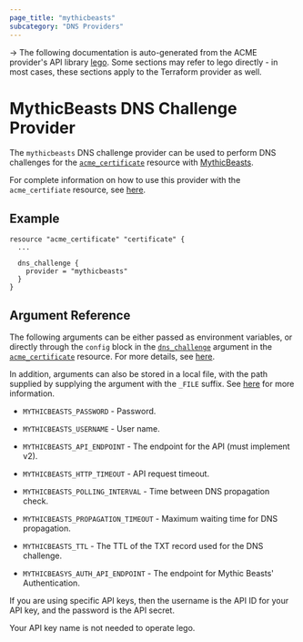 ```yaml
---
page_title: "mythicbeasts"
subcategory: "DNS Providers"
---
```


-> The following documentation is auto-generated from the ACME
provider's API library [lego](https://go-acme.github.io/lego/).  Some
sections may refer to lego directly - in most cases, these sections
apply to the Terraform provider as well.

# MythicBeasts DNS Challenge Provider

The `mythicbeasts` DNS challenge provider can be used to perform DNS challenges for
the [`acme_certificate`][resource-acme-certificate] resource with
[MythicBeasts](https://www.mythic-beasts.com/).

[resource-acme-certificate]: ../resources/certificate.md

For complete information on how to use this provider with the `acme_certifiate`
resource, see [here][resource-acme-certificate-dns-challenges].

[resource-acme-certificate-dns-challenges]: ../resources/certificate.md#using-dns-challenges

## Example

```hcl
resource "acme_certificate" "certificate" {
  ...

  dns_challenge {
    provider = "mythicbeasts"
  }
}
```
## Argument Reference

The following arguments can be either passed as environment variables, or
directly through the `config` block in the
[`dns_challenge`][resource-acme-certificate-dns-challenge-arg] argument in the
[`acme_certificate`][resource-acme-certificate] resource. For more details, see
[here][resource-acme-certificate-dns-challenges].

[resource-acme-certificate-dns-challenge-arg]: ../resources/certificate.md#dns_challenge

In addition, arguments can also be stored in a local file, with the path
supplied by supplying the argument with the `_FILE` suffix. See
[here][acme-certificate-file-arg-example] for more information.

[acme-certificate-file-arg-example]: ../resources/certificate.md#using-variable-files-for-provider-arguments

* `MYTHICBEASTS_PASSWORD` - Password.
* `MYTHICBEASTS_USERNAME` - User name.

* `MYTHICBEASTS_API_ENDPOINT` - The endpoint for the API (must implement v2).
* `MYTHICBEASTS_HTTP_TIMEOUT` - API request timeout.
* `MYTHICBEASTS_POLLING_INTERVAL` - Time between DNS propagation check.
* `MYTHICBEASTS_PROPAGATION_TIMEOUT` - Maximum waiting time for DNS propagation.
* `MYTHICBEASTS_TTL` - The TTL of the TXT record used for the DNS challenge.
* `MYTHICBEASYS_AUTH_API_ENDPOINT` - The endpoint for Mythic Beasts' Authentication.

If you are using specific API keys, then the username is the API ID for your API key, and the password is the API secret.

Your API key name is not needed to operate lego.

